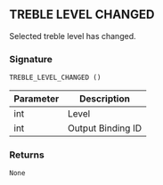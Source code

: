 ## TREBLE LEVEL CHANGED

Selected treble level has changed.


### Signature

`TREBLE_LEVEL_CHANGED ()`


| Parameter | Description |
| --- | --- |
| int | Level |
| int | Output Binding ID |


### Returns

`None`